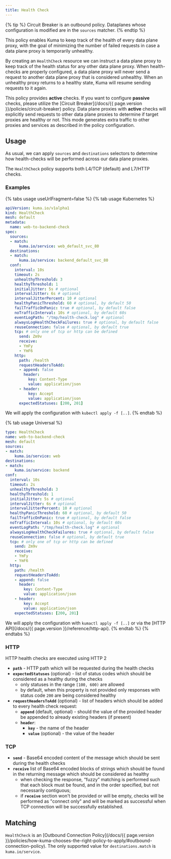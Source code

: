 ```yaml
---
title: Health Check
---
```


{% tip %}
Circuit Breaker is an outbound policy. Dataplanes whose configuration is modified are in the `sources` matcher.
{% endtip %}

This policy enables Kuma to keep track of the health of every data plane proxy, with the goal of minimizing the number of failed requests in case a data plane proxy is temporarily unhealthy.

By creating an `HealthCheck` resource we can instruct a data plane proxy to keep track of the health status for any other data plane proxy. When health-checks are properly configured, a data plane proxy will never send a request to another data plane proxy that is considered unhealthy. When an unhealthy proxy returns to a healthy state, Kuma will resume sending requests to it again.

This policy provides **active** checks. If you want to configure **passive** checks, please utilize the [Circuit Breaker](/docs/{{ page.version }}/policies/circuit-breaker) policy. Data plane proxies with **active** checks will explicitly send requests to other data plane proxies to determine if target proxies are healthy or not. This mode generates extra traffic to other proxies and services as described in the policy configuration.

## Usage

As usual, we can apply `sources` and `destinations` selectors to determine how health-checks will be performed across our data plane proxies.

The `HealthCheck` policy supports both L4/TCP (default) and L7/HTTP checks.

### Examples

{% tabs usage useUrlFragment=false %}
{% tab usage Kubernetes %}

```yaml
apiVersion: kuma.io/v1alpha1
kind: HealthCheck
mesh: default
metadata:
  name: web-to-backend-check
spec:
  sources:
  - match:
      kuma.io/service: web_default_svc_80
  destinations:
  - match:
      kuma.io/service: backend_default_svc_80
  conf:
    interval: 10s
    timeout: 2s
    unhealthyThreshold: 3
    healthyThreshold: 1
    initialJitter: 5s # optional
    intervalJitter: 6s # optional
    intervalJitterPercent: 10 # optional
    healthyPanicThreshold: 60 # optional, by default 50
    failTrafficOnPanic: true # optional, by default false
    noTrafficInterval: 10s # optional, by default 60s
    eventLogPath: "/tmp/health-check.log" # optional
    alwaysLogHealthCheckFailures: true # optional, by default false
    reuseConnection: false # optional, by default true
    tcp: # only one of tcp or http can be defined
      send: Zm9v
      receive:
      - YmFy
      - YmF6
    http:
      path: /health
      requestHeadersToAdd:
      - append: false
        header:
          key: Content-Type
          value: application/json
      - header:
          key: Accept
          value: application/json
      expectedStatuses: [200, 201]
```
We will apply the configuration with `kubectl apply -f [..]`.
{% endtab %}

{% tab usage Universal %}

```yaml
type: HealthCheck
name: web-to-backend-check
mesh: default
sources:
- match:
    kuma.io/service: web
destinations:
- match:
    kuma.io/service: backend
conf:
  interval: 10s
  timeout: 2s
  unhealthyThreshold: 3
  healthyThreshold: 1
  initialJitter: 5s # optional
  intervalJitter: 6s # optional
  intervalJitterPercent: 10 # optional
  healthyPanicThreshold: 60 # optional, by default 50
  failTrafficOnPanic: true # optional, by default false
  noTrafficInterval: 10s # optional, by default 60s
  eventLogPath: "/tmp/health-check.log" # optional
  alwaysLogHealthCheckFailures: true # optional, by default false
  reuseConnection: false # optional, by default true
  tcp: # only one of tcp or http can be defined
    send: Zm9v
    receive:
    - YmFy
    - YmF6
  http:
    path: /health
    requestHeadersToAdd:
    - append: false
      header:
        key: Content-Type
        value: application/json
    - header:
        key: Accept
        value: application/json
    expectedStatuses: [200, 201]
```
We will apply the configuration with `kumactl apply -f [..]` or via the [HTTP API](/docs/{{ page.version }}/reference/http-api).
{% endtab %}
{% endtabs %}

### HTTP

HTTP health checks are executed using HTTP 2

- **`path`** - HTTP path which will be requested during the health checks
- **`expectedStatuses`** (optional) - list of status codes which should be
  considered as a healthy during the checks
  - only statuses in the range `[100, 600)` are allowed
  - by default, when this property is not provided only responses with
    status code `200` are being considered healthy
- **`requestHeadersToAdd`** (optional) - list of headers which should be
  added to every health check request:
  - **`append`** (default, optional) - should the value of the provided
    header be appended to already existing headers (if present)
  - **`header`**:
    - **`key`** - the name of the header
    - **`value`** (optional) - the value of the header

### TCP

- **`send`** - Base64 encoded content of the message which should be
  sent during the health checks
- **`receive`** list of Base64 encoded blocks of strings which should be
  found in the returning message which should be considered as healthy
  - when checking the response, “fuzzy” matching is performed such that
    each block must be found, and in the order specified, but not
    necessarily contiguous;
  - if **`receive`** section won't be provided or will be empty, checks
    will be performed as "connect only" and will be marked as successful
    when TCP connection will be successfully established.

## Matching

`HealthCheck` is an [Outbound Connection Policy](/docs/{{ page.version }}/policies/how-kuma-chooses-the-right-policy-to-apply/#outbound-connection-policy).
The only supported value for `destinations.match` is `kuma.io/service`.
